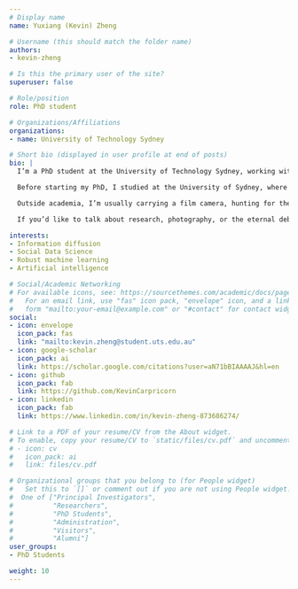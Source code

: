 ```yaml
---
# Display name
name: Yuxiang (Kevin) Zheng

# Username (this should match the folder name)
authors:
- kevin-zheng

# Is this the primary user of the site?
superuser: false

# Role/position
role: PhD student

# Organizations/Affiliations
organizations:
- name: University of Technology Sydney

# Short bio (displayed in user profile at end of posts)
bio: |
  I’m a PhD student at the University of Technology Sydney, working with Dr. Marian-Andrei Rizoiu in the Behavioral Data Science Lab. My research dives into how information spreads online and how to make machine learning models a little more robust when faced with the messiness of the real world.  

  Before starting my PhD, I studied at the University of Sydney, where I somehow graduated with a University Medal (still not sure how that happened). Along the way, I taught data science and machine learning courses, and discovered that explaining tough concepts to students is one of the best ways to truly understand them myself.  

  Outside academia, I’m usually carrying a film camera, hunting for the perfect cup of coffee, or sweating it out at the gym. I also enjoy picking up new activities, from dusting off my archery gear to hoping for chances to try diving or skydiving. When I travel, I tend to wander off-plan and usually end up chasing good food and even better coffee.  

  If you’d like to talk about research, photography, or the eternal debate over the best flat white in Sydney, feel free to reach out!

interests:
- Information diffusion
- Social Data Science
- Robust machine learning
- Artificial intelligence

# Social/Academic Networking
# For available icons, see: https://sourcethemes.com/academic/docs/page-builder/#icons
#   For an email link, use "fas" icon pack, "envelope" icon, and a link in the
#   form "mailto:your-email@example.com" or "#contact" for contact widget.
social:
- icon: envelope
  icon_pack: fas
  link: "mailto:kevin.zheng@student.uts.edu.au"
- icon: google-scholar
  icon_pack: ai
  link: https://scholar.google.com/citations?user=aN71bBIAAAAJ&hl=en
- icon: github
  icon_pack: fab
  link: https://github.com/KevinCarpricorn
- icon: linkedin
  icon_pack: fab
  link: https://www.linkedin.com/in/kevin-zheng-873686274/

# Link to a PDF of your resume/CV from the About widget.
# To enable, copy your resume/CV to `static/files/cv.pdf` and uncomment the lines below.
# - icon: cv
#   icon_pack: ai
#   link: files/cv.pdf

# Organizational groups that you belong to (for People widget)
#   Set this to `[]` or comment out if you are not using People widget.
#  One of ["Principal Investigators",
#          "Researchers",
#          "PhD Students",
#          "Administration",
#          "Visitors",
#          "Alumni"]
user_groups:
- PhD Students

weight: 10
---
```

